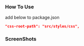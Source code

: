 ### How To Use

add below to package.json

```json
"css-root-path": "src/styles/css",
```

### ScreenShots
